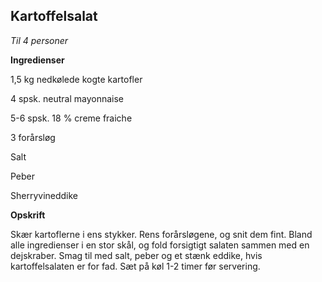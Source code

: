 ## Kartoffelsalat

*Til 4 personer*

**Ingredienser**

1,5 kg nedkølede kogte kartofler

4 spsk. neutral mayonnaise

5-6 spsk. 18 % creme fraiche

3 forårsløg

Salt

Peber

Sherryvineddike

**Opskrift**

Skær kartoflerne i ens stykker. Rens forårsløgene, og snit dem fint.
Bland alle ingredienser i en stor skål, og fold forsigtigt salaten
sammen med en dejskraber. Smag til med salt, peber og et stænk eddike,
hvis kartoffelsalaten er for fad. Sæt på køl 1-2 timer før servering.


